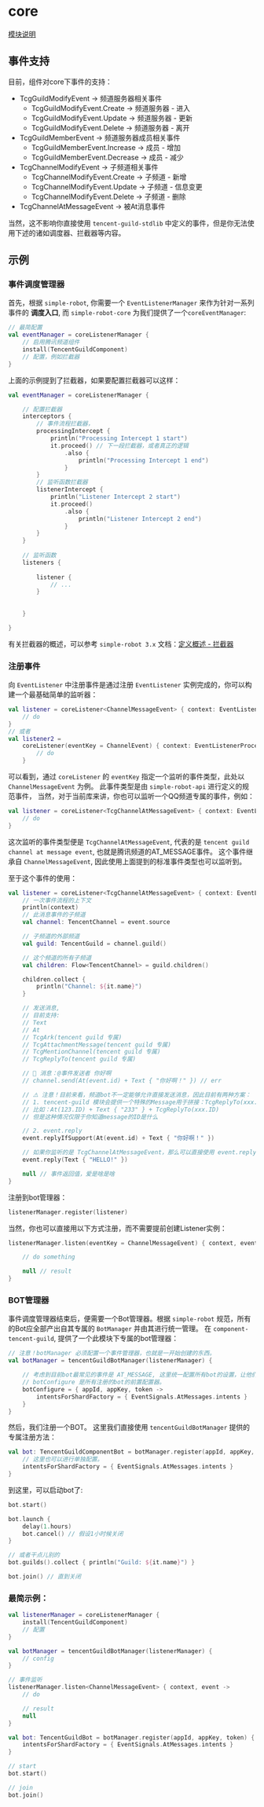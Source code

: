 # core

[模块说明](Module.md)

## 事件支持

目前，组件对core下事件的支持：

- TcgGuildModifyEvent -> 频道服务器相关事件
    - TcgGuildModifyEvent.Create -> 频道服务器 - 进入
    - TcgGuildModifyEvent.Update -> 频道服务器 - 更新
    - TcgGuildModifyEvent.Delete -> 频道服务器 - 离开
- TcgGuildMemberEvent -> 频道服务器成员相关事件
    - TcgGuildMemberEvent.Increase -> 成员 - 增加
    - TcgGuildMemberEvent.Decrease -> 成员 - 减少
- TcgChannelModifyEvent -> 子频道相关事件
    - TcgChannelModifyEvent.Create -> 子频道 - 新增
    - TcgChannelModifyEvent.Update -> 子频道 - 信息变更
    - TcgChannelModifyEvent.Delete -> 子频道 - 删除
- TcgChannelAtMessageEvent -> 被At消息事件

当然，这不影响你直接使用 `tencent-guild-stdlib` 中定义的事件，但是你无法使用下述的诸如调度器、拦截器等内容。


## 示例

### 事件调度管理器

首先，根据 `simple-robot`, 你需要一个 `EventListenerManager` 来作为针对一系列事件的 **调度入口**, 而 `simple-robot-core`
为我们提供了一个`coreEventManager`:

```kotlin
// 最简配置
val eventManager = coreListenerManager {
    // 启用腾讯频道组件
    install(TencentGuildComponent)
    // 配置，例如拦截器
}
```

上面的示例提到了拦截器，如果要配置拦截器可以这样：

```kotlin
val eventManager = coreListenerManager {

    // 配置拦截器
    interceptors {
        // 事件流程拦截器，
        processingIntercept {
            println("Processing Intercept 1 start")
            it.proceed() // 下一段拦截器，或者真正的逻辑
                .also {
                    println("Processing Intercept 1 end")
                }
        }
        // 监听函数拦截器
        listenerIntercept {
            println("Listener Intercept 2 start")
            it.proceed()
                .also {
                    println("Listener Intercept 2 end")
                }
        }
    }
    
    // 监听函数
    listeners {
        
        listener {
            // ...
        }
        
        
    }

}
```

有关拦截器的概述，可以参考 `simple-robot 3.x` 文档：[定义概述 - 拦截器](https://www.yuque.com/simpler-robot/simpler-robot-doc/gg762t)

### 注册事件

向 `EventListener` 中注册事件是通过注册 `EventListener` 实例完成的，你可以构建一个最基础简单的监听器：

```kotlin
val listener = coreListener<ChannelMessageEvent> { context: EventListenerProcessingContext, event ->
    // do 
}
// 或者
val listener2 =
    coreListener(eventKey = ChannelEvent) { context: EventListenerProcessingContext, event: ChannelMessageEvent ->
        // do 
    }
```

可以看到，通过 `coreListener` 的 `eventKey` 指定一个监听的事件类型，此处以 `ChannelMessageEvent` 为例。 此事件类型是由 `simple-robot-api` 进行定义的规范事件，
当然，对于当前库来讲，你也可以监听一个QQ频道专属的事件，例如：

```kotlin
val listener = coreListener<TcgChannelAtMessageEvent> { context: EventListenerProcessingContext, event ->
    // do
}
```

这次监听的事件类型便是 `TcgChannelAtMessageEvent`, 代表的是 `tencent guild channel at message event`, 也就是腾讯频道的AT_MESSAGE事件。
这个事件继承自 `ChannelMessageEvent`, 因此使用上面提到的标准事件类型也可以监听到。

至于这个事件的使用：

```kotlin
val listener = coreListener<TcgChannelAtMessageEvent> { context: EventListenerProcessingContext, event ->
    // 一次事件流程的上下文
    println(context)
    // 此消息事件的子频道
    val channel: TencentChannel = event.source

    // 子频道的外部频道
    val guild: TencentGuild = channel.guild()

    // 这个频道的所有子频道
    val children: Flow<TencentChannel> = guild.children()

    children.collect {
        println("Channel: ${it.name}")
    }

    // 发送消息,
    // 目前支持:
    // Text
    // At
    // TcgArk(tencent guild 专属)
    // TcgAttachmentMessage(tencent guild 专属)
    // TcgMentionChannel(tencent guild 专属)
    // TcgReplyTo(tencent guild 专属)

    // 🌟 消息：@事件发送者 你好啊
    // channel.send(At(event.id) + Text { "你好啊！" }) // err

    // ⚠️ 注意！目前来看，频道bot不一定能够允许直接发送消息，因此目前有两种方案：
    // 1. tencent-guild 模块会提供一个特殊的Message用于拼接：TcgReplyTo(xxx.ID)
    // 比如：At(123.ID) + Text { "233" } + TcgReplyTo(xxx.ID)
    // 但是这种情况仅限于你知道message的ID是什么

    // 2. event.reply
    event.replyIfSupport(At(event.id) + Text { "你好啊！" })

    // 如果你监听的是 TcgChannelAtMessageEvent，那么可以直接使用 event.reply
    event.reply(Text { "HELLO!" })

    null // 事件返回值，爱是啥是啥
}
```

注册到bot管理器：

```kotlin
listenerManager.register(listener)
```

当然，你也可以直接用以下方式注册，而不需要提前创建Listener实例：

```kotlin
listenerManager.listen(eventKey = ChannelMessageEvent) { context, event ->

    // do something

    null // result
}
```

### BOT管理器

事件调度管理器结束后，便需要一个Bot管理器。根据 `simple-robot` 规范，所有的Bot应全部产出自其专属的 `BotManager` 并由其进行统一管理。 在 `component-tencent-guild`,
提供了一个此模块下专属的bot管理器：

```kotlin
// 注意！botManager 必须配置一个事件管理器，也就是一开始创建的东西。
val botManager = tencentGuildBotManager(listenerManager) {

    // 考虑到目前bot最常见的事件是 AT_MESSAGE, 这里统一配置所有bot的设置，让他们只监听 AT_MESSAGE。
    // botConfigure 是所有注册的bot的前置配置器。
    botConfigure = { appId, appKey, token ->
        intentsForShardFactory = { EventSignals.AtMessages.intents }
    }
}
```

然后，我们注册一个BOT。 这里我们直接使用 `tencentGuildBotManager` 提供的专属注册方法：

```kotlin
val bot: TencentGuildComponentBot = botManager.register(appId, appKey, token) {
    // 这里也可以进行单独配置。 
    intentsForShardFactory = { EventSignals.AtMessages.intents }
}
```

到这里，可以启动bot了:

```kotlin
bot.start()

bot.launch {
    delay(1.hours)
    bot.cancel() // 假设1小时候关闭
}

// 或者干点儿别的
bot.guilds().collect { println("Guild: ${it.name}") }

bot.join() // 直到关闭
```

### 最简示例：

```kotlin
val listenerManager = coreListenerManager {
    install(TencentGuildComponent)
    // 配置
}

val botManager = tencentGuildBotManager(listenerManager) {
    // config
}

// 事件监听
listenerManager.listen<ChannelMessageEvent> { context, event ->
    // do

    // result
    null
}

val bot: TencentGuildBot = botManager.register(appId, appKey, token) {
    intentsForShardFactory = { EventSignals.AtMessages.intents }
}

// start
bot.start()

// join 
bot.join()
```
